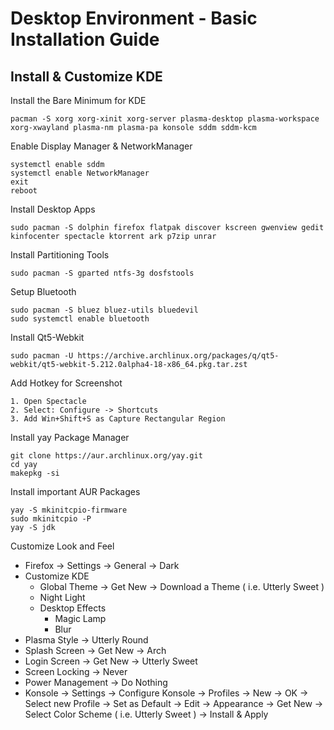 # Desktop Environment - Basic Installation Guide

## Install & Customize KDE

Install the Bare Minimum for KDE

    pacman -S xorg xorg-xinit xorg-server plasma-desktop plasma-workspace xorg-xwayland plasma-nm plasma-pa konsole sddm sddm-kcm 
  
Enable Display Manager & NetworkManager

    systemctl enable sddm
    systemctl enable NetworkManager
    exit
    reboot

Install Desktop Apps

    sudo pacman -S dolphin firefox flatpak discover kscreen gwenview gedit kinfocenter spectacle ktorrent ark p7zip unrar

Install Partitioning Tools

    sudo pacman -S gparted ntfs-3g dosfstools  
  
Setup Bluetooth

    sudo pacman -S bluez bluez-utils bluedevil
    sudo systemctl enable bluetooth

Install Qt5-Webkit

    sudo pacman -U https://archive.archlinux.org/packages/q/qt5-webkit/qt5-webkit-5.212.0alpha4-18-x86_64.pkg.tar.zst

Add Hotkey for Screenshot

    1. Open Spectacle
    2. Select: Configure -> Shortcuts
    3. Add Win+Shift+S as Capture Rectangular Region

Install yay Package Manager

    git clone https://aur.archlinux.org/yay.git
    cd yay
    makepkg -si

Install important AUR Packages

    yay -S mkinitcpio-firmware
    sudo mkinitcpio -P
    yay -S jdk

Customize Look and Feel

- Firefox -> Settings -> General -> Dark
- Customize KDE
    - Global Theme -> Get New -> Download a Theme ( i.e. Utterly Sweet )
    - Night Light
    - Desktop Effects
        - Magic Lamp
        - Blur
- Plasma Style -> Utterly Round
- Splash Screen -> Get New -> Arch
- Login Screen -> Get New -> Utterly Sweet
- Screen Locking -> Never
- Power Management -> Do Nothing
- Konsole -> Settings -> Configure Konsole -> Profiles -> New -> OK -> Select new Profile -> Set as Default -> Edit -> Appearance -> Get New -> Select Color Scheme ( i.e. Utterly Sweet ) -> Install & Apply 
